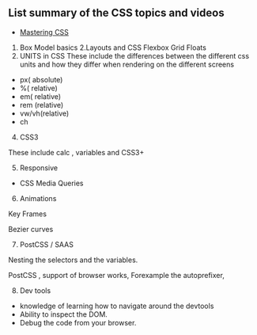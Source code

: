 ## List summary of the CSS topics and videos
* [Mastering CSS](https://www.youtube.com/watch?v=6XGCCxiIUYc)
1. Box Model basics
2.Layouts and CSS
Flexbox
Grid 
Floats 
3. UNITS in CSS
These include the differences between the different css units and how they differ when rendering on the different screens
*    px( absolute)
*    %( relative)
*    em( relative)
*    rem (relative)
*    vw/vh(relative)
*    ch
4. CSS3 

These include calc , variables and CSS3+

5. Responsive 

- CSS Media Queries
6. Animations 

Key Frames 

Bezier curves

7. PostCSS / SAAS

Nesting the selectors and the variables.

PostCSS , support of browser works,
Forexample the autoprefixer, 

8. Dev tools

* knowledge of learning how to navigate around the devtools 
* Ability to inspect the DOM.
* Debug the code from your browser. 